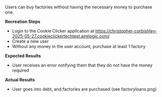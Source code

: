 Users can buy factories without having the necessary money to purchase one.

**Recreation Steps**
* Login to the Cookie Clicker application at https://christopher-corbishley-2025-05-27.cookieclickertechtest.airelogic.com/
* Create a new user
* Without any money in the user account, purchase at least 1 factory

**Expected Results**
* User receives an error notifying them that they do not have the money required

**Actual Results**
* User goes into debt, and factories are purchased (see factoryloans.png)


